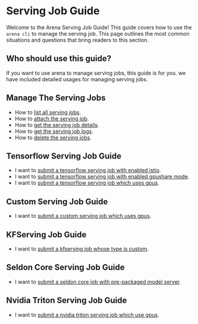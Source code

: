 # Serving Job Guide

Welcome to the Arena Serving Job Guide! This guide covers how to use the ``arena cli`` to manage the serving job. This page outlines the most common situations and questions that bring readers to this section. 


## Who should use this guide?

If you want to use arena to manage serving jobs, this guide is for you. we have included detailed usages for managing serving jobs.

## Manage The Serving Jobs

* How to [list all serving jobs](common/list_jobs.md).
* How to [attach the serving job](common/attach_job.md).
* How to [get the serving job details](common/get_job.md).
* How to [get the serving job logs](common/get_job_logs.md). 
* How to [delete the serving jobs](common/delete_jobs.md).

## Tensorflow Serving Job Guide

* I want to [submit a tensorflow serving job with enabled istio](tfserving/serving.md).
* I want to [submit a tensorflow serving job with enabled gpushare mode](tfserving/gpushare.md).
* I want to [submit a tensorflow serving job which uses gpus](tfserving/gpu.md).

## Custom Serving Job Guide

* I want to [submit a custom serving job which uses gpus](customserving/gpu.md). 

## KFServing Job Guide

* I want to [submit a kfserving job whose type is custom](kfserving/custom.md).

## Seldon Core Serving Job Guide

* I want to [submit a seldon core job with pre-packaged model server](seldon-core/pre-packaged-model-server.md).

## Nvidia Triton Serving Job Guide

* I want to [submit a nvidia triton serving job which use gpus](triton/serving.md).
